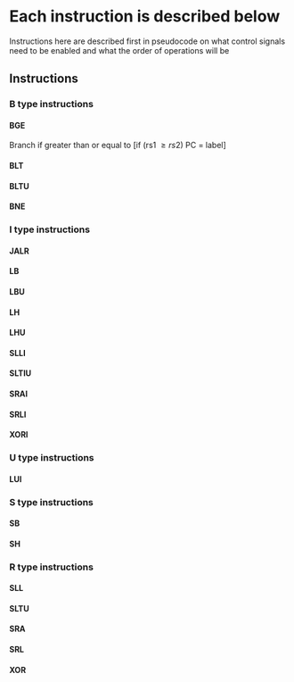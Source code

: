 # Each instruction is described below 

Instructions here are described first in pseudocode on what control signals need to be enabled and what the order of operations will be



## Instructions


### B type instructions 

#### BGE  

Branch if greater than or equal to [if (rs1 $\geq rs2$) PC = label]


#### BLT

#### BLTU

#### BNE

### I type instructions

#### JALR

#### LB

#### LBU 

#### LH

#### LHU

#### SLLI 

#### SLTIU

#### SRAI 

#### SRLI

#### XORI

### U type instructions

#### LUI

### S type instructions

#### SB

#### SH

### R type instructions

#### SLL

#### SLTU

#### SRA

#### SRL

#### XOR


